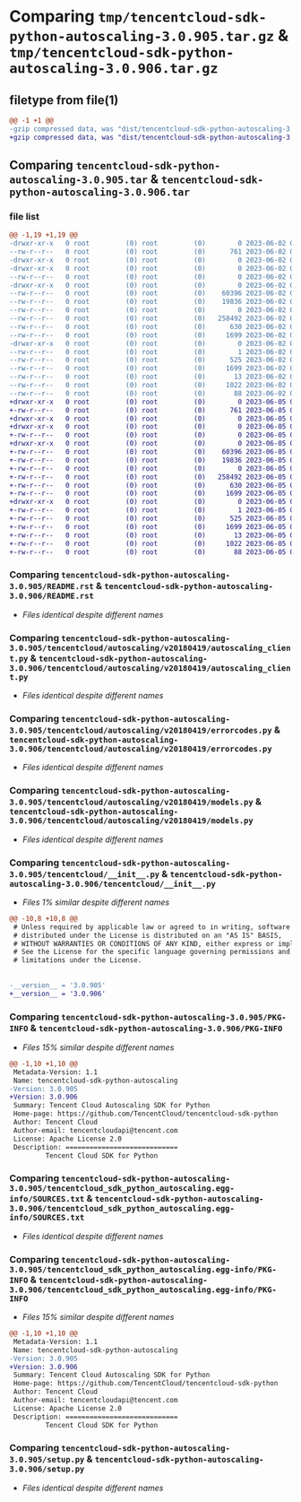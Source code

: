 # Comparing `tmp/tencentcloud-sdk-python-autoscaling-3.0.905.tar.gz` & `tmp/tencentcloud-sdk-python-autoscaling-3.0.906.tar.gz`

## filetype from file(1)

```diff
@@ -1 +1 @@
-gzip compressed data, was "dist/tencentcloud-sdk-python-autoscaling-3.0.905.tar", last modified: Fri Jun  2 00:20:13 2023, max compression
+gzip compressed data, was "dist/tencentcloud-sdk-python-autoscaling-3.0.906.tar", last modified: Mon Jun  5 00:26:43 2023, max compression
```

## Comparing `tencentcloud-sdk-python-autoscaling-3.0.905.tar` & `tencentcloud-sdk-python-autoscaling-3.0.906.tar`

### file list

```diff
@@ -1,19 +1,19 @@
-drwxr-xr-x   0 root         (0) root         (0)        0 2023-06-02 00:20:13.000000 tencentcloud-sdk-python-autoscaling-3.0.905/
--rw-r--r--   0 root         (0) root         (0)      761 2023-06-02 00:20:12.000000 tencentcloud-sdk-python-autoscaling-3.0.905/README.rst
-drwxr-xr-x   0 root         (0) root         (0)        0 2023-06-02 00:20:13.000000 tencentcloud-sdk-python-autoscaling-3.0.905/tencentcloud/
-drwxr-xr-x   0 root         (0) root         (0)        0 2023-06-02 00:20:13.000000 tencentcloud-sdk-python-autoscaling-3.0.905/tencentcloud/autoscaling/
--rw-r--r--   0 root         (0) root         (0)        0 2023-06-02 00:20:12.000000 tencentcloud-sdk-python-autoscaling-3.0.905/tencentcloud/autoscaling/__init__.py
-drwxr-xr-x   0 root         (0) root         (0)        0 2023-06-02 00:20:13.000000 tencentcloud-sdk-python-autoscaling-3.0.905/tencentcloud/autoscaling/v20180419/
--rw-r--r--   0 root         (0) root         (0)    60396 2023-06-02 00:20:12.000000 tencentcloud-sdk-python-autoscaling-3.0.905/tencentcloud/autoscaling/v20180419/autoscaling_client.py
--rw-r--r--   0 root         (0) root         (0)    19836 2023-06-02 00:20:12.000000 tencentcloud-sdk-python-autoscaling-3.0.905/tencentcloud/autoscaling/v20180419/errorcodes.py
--rw-r--r--   0 root         (0) root         (0)        0 2023-06-02 00:20:12.000000 tencentcloud-sdk-python-autoscaling-3.0.905/tencentcloud/autoscaling/v20180419/__init__.py
--rw-r--r--   0 root         (0) root         (0)   258492 2023-06-02 00:20:12.000000 tencentcloud-sdk-python-autoscaling-3.0.905/tencentcloud/autoscaling/v20180419/models.py
--rw-r--r--   0 root         (0) root         (0)      630 2023-06-02 00:20:12.000000 tencentcloud-sdk-python-autoscaling-3.0.905/tencentcloud/__init__.py
--rw-r--r--   0 root         (0) root         (0)     1699 2023-06-02 00:20:13.000000 tencentcloud-sdk-python-autoscaling-3.0.905/PKG-INFO
-drwxr-xr-x   0 root         (0) root         (0)        0 2023-06-02 00:20:13.000000 tencentcloud-sdk-python-autoscaling-3.0.905/tencentcloud_sdk_python_autoscaling.egg-info/
--rw-r--r--   0 root         (0) root         (0)        1 2023-06-02 00:20:13.000000 tencentcloud-sdk-python-autoscaling-3.0.905/tencentcloud_sdk_python_autoscaling.egg-info/dependency_links.txt
--rw-r--r--   0 root         (0) root         (0)      525 2023-06-02 00:20:13.000000 tencentcloud-sdk-python-autoscaling-3.0.905/tencentcloud_sdk_python_autoscaling.egg-info/SOURCES.txt
--rw-r--r--   0 root         (0) root         (0)     1699 2023-06-02 00:20:13.000000 tencentcloud-sdk-python-autoscaling-3.0.905/tencentcloud_sdk_python_autoscaling.egg-info/PKG-INFO
--rw-r--r--   0 root         (0) root         (0)       13 2023-06-02 00:20:13.000000 tencentcloud-sdk-python-autoscaling-3.0.905/tencentcloud_sdk_python_autoscaling.egg-info/top_level.txt
--rw-r--r--   0 root         (0) root         (0)     1022 2023-06-02 00:20:12.000000 tencentcloud-sdk-python-autoscaling-3.0.905/setup.py
--rw-r--r--   0 root         (0) root         (0)       88 2023-06-02 00:20:13.000000 tencentcloud-sdk-python-autoscaling-3.0.905/setup.cfg
+drwxr-xr-x   0 root         (0) root         (0)        0 2023-06-05 00:26:43.000000 tencentcloud-sdk-python-autoscaling-3.0.906/
+-rw-r--r--   0 root         (0) root         (0)      761 2023-06-05 00:26:43.000000 tencentcloud-sdk-python-autoscaling-3.0.906/README.rst
+drwxr-xr-x   0 root         (0) root         (0)        0 2023-06-05 00:26:43.000000 tencentcloud-sdk-python-autoscaling-3.0.906/tencentcloud/
+drwxr-xr-x   0 root         (0) root         (0)        0 2023-06-05 00:26:43.000000 tencentcloud-sdk-python-autoscaling-3.0.906/tencentcloud/autoscaling/
+-rw-r--r--   0 root         (0) root         (0)        0 2023-06-05 00:26:43.000000 tencentcloud-sdk-python-autoscaling-3.0.906/tencentcloud/autoscaling/__init__.py
+drwxr-xr-x   0 root         (0) root         (0)        0 2023-06-05 00:26:43.000000 tencentcloud-sdk-python-autoscaling-3.0.906/tencentcloud/autoscaling/v20180419/
+-rw-r--r--   0 root         (0) root         (0)    60396 2023-06-05 00:26:43.000000 tencentcloud-sdk-python-autoscaling-3.0.906/tencentcloud/autoscaling/v20180419/autoscaling_client.py
+-rw-r--r--   0 root         (0) root         (0)    19836 2023-06-05 00:26:43.000000 tencentcloud-sdk-python-autoscaling-3.0.906/tencentcloud/autoscaling/v20180419/errorcodes.py
+-rw-r--r--   0 root         (0) root         (0)        0 2023-06-05 00:26:43.000000 tencentcloud-sdk-python-autoscaling-3.0.906/tencentcloud/autoscaling/v20180419/__init__.py
+-rw-r--r--   0 root         (0) root         (0)   258492 2023-06-05 00:26:43.000000 tencentcloud-sdk-python-autoscaling-3.0.906/tencentcloud/autoscaling/v20180419/models.py
+-rw-r--r--   0 root         (0) root         (0)      630 2023-06-05 00:26:43.000000 tencentcloud-sdk-python-autoscaling-3.0.906/tencentcloud/__init__.py
+-rw-r--r--   0 root         (0) root         (0)     1699 2023-06-05 00:26:43.000000 tencentcloud-sdk-python-autoscaling-3.0.906/PKG-INFO
+drwxr-xr-x   0 root         (0) root         (0)        0 2023-06-05 00:26:43.000000 tencentcloud-sdk-python-autoscaling-3.0.906/tencentcloud_sdk_python_autoscaling.egg-info/
+-rw-r--r--   0 root         (0) root         (0)        1 2023-06-05 00:26:43.000000 tencentcloud-sdk-python-autoscaling-3.0.906/tencentcloud_sdk_python_autoscaling.egg-info/dependency_links.txt
+-rw-r--r--   0 root         (0) root         (0)      525 2023-06-05 00:26:43.000000 tencentcloud-sdk-python-autoscaling-3.0.906/tencentcloud_sdk_python_autoscaling.egg-info/SOURCES.txt
+-rw-r--r--   0 root         (0) root         (0)     1699 2023-06-05 00:26:43.000000 tencentcloud-sdk-python-autoscaling-3.0.906/tencentcloud_sdk_python_autoscaling.egg-info/PKG-INFO
+-rw-r--r--   0 root         (0) root         (0)       13 2023-06-05 00:26:43.000000 tencentcloud-sdk-python-autoscaling-3.0.906/tencentcloud_sdk_python_autoscaling.egg-info/top_level.txt
+-rw-r--r--   0 root         (0) root         (0)     1022 2023-06-05 00:26:43.000000 tencentcloud-sdk-python-autoscaling-3.0.906/setup.py
+-rw-r--r--   0 root         (0) root         (0)       88 2023-06-05 00:26:43.000000 tencentcloud-sdk-python-autoscaling-3.0.906/setup.cfg
```

### Comparing `tencentcloud-sdk-python-autoscaling-3.0.905/README.rst` & `tencentcloud-sdk-python-autoscaling-3.0.906/README.rst`

 * *Files identical despite different names*

### Comparing `tencentcloud-sdk-python-autoscaling-3.0.905/tencentcloud/autoscaling/v20180419/autoscaling_client.py` & `tencentcloud-sdk-python-autoscaling-3.0.906/tencentcloud/autoscaling/v20180419/autoscaling_client.py`

 * *Files identical despite different names*

### Comparing `tencentcloud-sdk-python-autoscaling-3.0.905/tencentcloud/autoscaling/v20180419/errorcodes.py` & `tencentcloud-sdk-python-autoscaling-3.0.906/tencentcloud/autoscaling/v20180419/errorcodes.py`

 * *Files identical despite different names*

### Comparing `tencentcloud-sdk-python-autoscaling-3.0.905/tencentcloud/autoscaling/v20180419/models.py` & `tencentcloud-sdk-python-autoscaling-3.0.906/tencentcloud/autoscaling/v20180419/models.py`

 * *Files identical despite different names*

### Comparing `tencentcloud-sdk-python-autoscaling-3.0.905/tencentcloud/__init__.py` & `tencentcloud-sdk-python-autoscaling-3.0.906/tencentcloud/__init__.py`

 * *Files 1% similar despite different names*

```diff
@@ -10,8 +10,8 @@
 # Unless required by applicable law or agreed to in writing, software
 # distributed under the License is distributed on an "AS IS" BASIS,
 # WITHOUT WARRANTIES OR CONDITIONS OF ANY KIND, either express or implied.
 # See the License for the specific language governing permissions and
 # limitations under the License.
 
 
-__version__ = '3.0.905'
+__version__ = '3.0.906'
```

### Comparing `tencentcloud-sdk-python-autoscaling-3.0.905/PKG-INFO` & `tencentcloud-sdk-python-autoscaling-3.0.906/PKG-INFO`

 * *Files 15% similar despite different names*

```diff
@@ -1,10 +1,10 @@
 Metadata-Version: 1.1
 Name: tencentcloud-sdk-python-autoscaling
-Version: 3.0.905
+Version: 3.0.906
 Summary: Tencent Cloud Autoscaling SDK for Python
 Home-page: https://github.com/TencentCloud/tencentcloud-sdk-python
 Author: Tencent Cloud
 Author-email: tencentcloudapi@tencent.com
 License: Apache License 2.0
 Description: ============================
         Tencent Cloud SDK for Python
```

### Comparing `tencentcloud-sdk-python-autoscaling-3.0.905/tencentcloud_sdk_python_autoscaling.egg-info/SOURCES.txt` & `tencentcloud-sdk-python-autoscaling-3.0.906/tencentcloud_sdk_python_autoscaling.egg-info/SOURCES.txt`

 * *Files identical despite different names*

### Comparing `tencentcloud-sdk-python-autoscaling-3.0.905/tencentcloud_sdk_python_autoscaling.egg-info/PKG-INFO` & `tencentcloud-sdk-python-autoscaling-3.0.906/tencentcloud_sdk_python_autoscaling.egg-info/PKG-INFO`

 * *Files 15% similar despite different names*

```diff
@@ -1,10 +1,10 @@
 Metadata-Version: 1.1
 Name: tencentcloud-sdk-python-autoscaling
-Version: 3.0.905
+Version: 3.0.906
 Summary: Tencent Cloud Autoscaling SDK for Python
 Home-page: https://github.com/TencentCloud/tencentcloud-sdk-python
 Author: Tencent Cloud
 Author-email: tencentcloudapi@tencent.com
 License: Apache License 2.0
 Description: ============================
         Tencent Cloud SDK for Python
```

### Comparing `tencentcloud-sdk-python-autoscaling-3.0.905/setup.py` & `tencentcloud-sdk-python-autoscaling-3.0.906/setup.py`

 * *Files identical despite different names*

